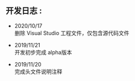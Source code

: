 ﻿## 开发日志 :

- 2020/10/17 <br/>
删除 Visual Studio 工程文件，仅包含源代码文件

- 2019/11/21 <br/>
开发初步完成 alpha版本

- 2019/11/20 <br/>
完成头文件说明注释